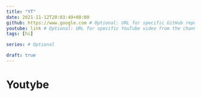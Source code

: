 ```yaml
---
title: "YT"
date: 2021-11-12T20:03:49+08:00
github: https://www.google.com # Optional: URL for specific GitHub repo
youtube: link # Optional: URL for specific YouTube video from the channel
tags: [hi]

series: # Optional

draft: true
---
```

# Youtybe

